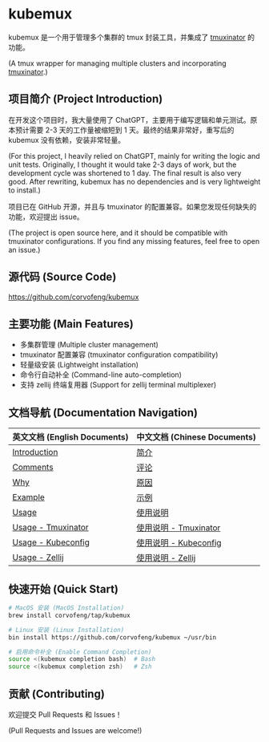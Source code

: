 # kubemux

kubemux 是一个用于管理多个集群的 tmux 封装工具，并集成了 [tmuxinator](https://github.com/tmuxinator/tmuxinator) 的功能。

(A tmux wrapper for managing multiple clusters and incorporating [tmuxinator](https://github.com/tmuxinator/tmuxinator).)

<script async src="https://asciinema.org/a/9lB50c5mndYfl0jBZLaG8ymdg.js" id="asciicast-658052" async="true"></script>

## 项目简介 (Project Introduction)

在开发这个项目时，我大量使用了 ChatGPT，主要用于编写逻辑和单元测试。原本预计需要 2-3 天的工作量被缩短到 1 天。最终的结果非常好，重写后的 kubemux 没有依赖，安装非常轻量。

(For this project, I heavily relied on ChatGPT, mainly for writing the logic and unit tests. Originally, I thought it would take 2-3 days of work, but the development cycle was shortened to 1 day. The final result is also very good. After rewriting, kubemux has no dependencies and is very lightweight to install.)

项目已在 GitHub 开源，并且与 tmuxinator 的配置兼容。如果您发现任何缺失的功能，欢迎提出 issue。

(The project is open source here, and it should be compatible with tmuxinator configurations. If you find any missing features, feel free to open an issue.)

## 源代码 (Source Code)

https://github.com/corvofeng/kubemux

## 主要功能 (Main Features)

- 多集群管理 (Multiple cluster management)
- tmuxinator 配置兼容 (tmuxinator configuration compatibility)
- 轻量级安装 (Lightweight installation)
- 命令行自动补全 (Command-line auto-completion)
- 支持 zellij 终端复用器 (Support for zellij terminal multiplexer)

## 文档导航 (Documentation Navigation)

| 英文文档 (English Documents) | 中文文档 (Chinese Documents) |
| ---- | ---- |
| [Introduction](en/intro.md) | [简介](zh/intro.md) |
| [Comments](en/comments.md) | [评论](zh/comments.md) |
| [Why](en/why.md) | [原因](zh/why.md) |
| [Example](en/example.md) | [示例](zh/example.md) |
| [Usage](en/usage.md) | [使用说明](zh/usage.md) |
| [Usage - Tmuxinator](en/usage/tmuxinator.md) | [使用说明 - Tmuxinator](zh/usage/tmuxinator.md) |
| [Usage - Kubeconfig](en/usage/kubeconfig.md) | [使用说明 - Kubeconfig](zh/usage/kubeconfig.md) |
| [Usage - Zellij](en/usage/zellij.md) | [使用说明 - Zellij](zh/usage/zellij.md) |

## 快速开始 (Quick Start)

```bash
# MacOS 安装 (MacOS Installation)
brew install corvofeng/tap/kubemux

# Linux 安装 (Linux Installation)
bin install https://github.com/corvofeng/kubemux ~/usr/bin

# 启用命令补全 (Enable Command Completion)
source <(kubemux completion bash)  # Bash
source <(kubemux completion zsh)   # Zsh
```

## 贡献 (Contributing)

欢迎提交 Pull Requests 和 Issues！

(Pull Requests and Issues are welcome!)
